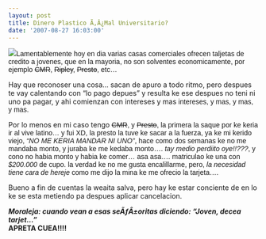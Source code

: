 ```yaml
---
layout: post
title: Dinero Plastico Ã‚Â¿Mal Universitario?
date: '2007-08-27 16:03:00'
---
```



[![](http://bp0.blogger.com/_WLj4OeHg5Rg/RtNNzlrR3rI/AAAAAAAAABs/s3l0wI69AlI/s200/credit-cards_69.jpg)](http://bp0.blogger.com/_WLj4OeHg5Rg/RtNNzlrR3rI/AAAAAAAAABs/s3l0wI69AlI/s1600-h/credit-cards_69.jpg)<span style="font-family:arial;">Lamentablemente hoy en dia varias casas comerciales ofrecen taljetas de credito a jovenes, que en la mayoria, no son solventes economicamente, por ejemplo <strike>CMR</strike>, <strike>Ripley</strike>, <strike>Presto</strike>, etc…</span>

Hay que reconoser una cosa… sacan de apuro a todo ritmo, pero despues te vay calentando con “lo pago depues” y resulta ke ese despues no teni ni uno pa pagar, y ahi comienzan con intereses y mas <span style="font-family:arial;">intereses, y mas, y mas, y mas.</span>

Por lo menos en mi caso tengo <span style="font-family:arial;"><strike>CMR</strike>, y <strike> Presto</strike>, la primera la saque por ke keria ir al vive latino… y fui XD, la presto la tuve ke sacar a la fuerza, ya ke mi kerido viejo, <span style="font-style: italic;">“NO ME KERIA MANDAR NI UNO”</span>, hace como dos semanas ke no me mandaba monto, y juraba ke me kedaba monto…. <span style="font-style: italic;">tay medio perdiito oye!!???</span>, y cono no habia monto y habia ke comer… asa asa…. matriculao ke una con <span style="font-style: italic;">$200.000</span> de cupo. la verdad ke no me gusta encalillarme, pero, <span style="font-style: italic;">la necesidad tiene cara de hereje </span>como me dijo la mina ke me ofrecio la tarjeta….</span>

Bueno a fin de cuentas la weaita salva, pero hay ke estar conciente de en lo ke se esta metiendo pa despues aplicar cancelacion.

<span style="font-weight: bold; font-style: italic;">Moraleja: cuando vean a esas seÃƒÂ±oritas diciendo: “Joven, decea tarjet…”</span><span style="font-weight: bold;">  
APRETA CUEA!!!!</span>


